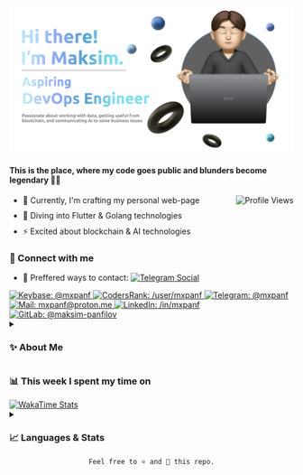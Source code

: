 <a href="https://keybase.io/mxpanf" target="_blank" rel="noopener">
  <img alt="Profile Cover" src="./.github/assets/README.png" />
</a>

<div>
  <h4 align="left">This is the place, where my code goes public and blunders become legendary 🚀🤣</h4>
  <img alt="Profile Views" align="right" src="https://komarev.com/ghpvc/?username=mxpanf&color=003153" />
</div>


<ul>
    <li style="margin-bottom: 10px;">🔭 Currently, I'm crafting my personal web-page</li>
    <li style="margin-bottom: 10px;">🌱 Diving into Flutter & Golang technologies</li>
    <li style="margin-bottom: 10px;">⚡ Excited about blockchain & AI technologies</li>
</ul>

<div name="connect">
    <h3>🔗&nbsp;Connect with me</h3>
    <ul>
        <!-- <li style="margin-bottom: 10px;">✨ Visit my Dev.to blog</li> -->
        <li style="margin-bottom: 10px;">
            💬 Preffered ways to contact:
                <a href="https://t.me/mxpanf" target="_blank" rel="noopener">
                    <img alt="Telegram Social"
                         src="https://img.shields.io/badge/-Telegram-n?style=social&logo=telegram">
                </a> <!-- & 
                <a href="https://t.me/mxpanf" target="_blank" rel="noopener">
                    <img alt="Element Social"
                         src="https://img.shields.io/badge/-Element-n?style=social&logo=element">
                </a> -->
        </li>
    </ul>
    <div name="socials">
        <a href="https://keybase.io/mxpanf" target="_blank" rel="noopener">
            <img alt="Keybase: @mxpanf" style="height:26px;" src="https://img.shields.io/badge/Keybase-33A0FF.svg?logo=keybase&logoColor=white">
        </a>
        <a href="https://profile.codersrank.io/user/mxpanf/" target="_blank" rel="noopener">
            <img alt="CodersRank: /user/mxpanf" style="height:26px;"
                 src="https://img.shields.io/badge/CodersRank-67A4AC.svg?logo=codersrank&logoColor=white">
        </a>
        <a href="https://t.me/mxpanf" target="_blank" rel="noopener">
            <img alt="Telegram: @mxpanf" style="height:26px;" 
                 src="https://img.shields.io/badge/Telegram-26A5E4.svg?logo=telegram&logoColor=white">
        </a>
        <a href="mailto:mxpanf@proton.me" target="_blank" rel="noopener">
            <img alt="Mail: mxpanf@proton.me" style="height:26px;" 
                 src="https://img.shields.io/badge/Proton%20Mail-6D4AFF.svg?logo=protonmail&logoColor=white">
        </a>
        <a href="https://www.linkedin.com/in/mxpanf/" target="_blank" rel="noopener">
            <img alt="LinkedIn: /in/mxpanf" style="height:26px;" 
                 src="https://img.shields.io/badge/LinkedIn-0A66C2.svg?logo=linkedin&logoColor=white">
        </a>
        <!-- <a href="#" target="_blank" rel="noopener">
            <img alt="Element mxpanf" style="height:26px;" 
                 src="https://img.shields.io/badge/Element-0DBD8B.svg?logo=element&logoColor=white">
        </a>
        <a href="#" target="_blank" rel="noopener">
            <img alt="Facebook: mxpanf" style="height:26px;" 
                 src="https://img.shields.io/badge/Facebook-1877F2.svg?logo=facebook&logoColor=white">
        </a>
        <a href="#" target="_blank" rel="noopener">
            <img alt="Dev.to: /mxpanf" style="height:26px;" 
                 src="https://img.shields.io/badge/Dev_Blog-0A0A0A.svg?logo=dev.to&logoColor=white">
        </a>
        <a href="https://vmst.io/@mxpanf" target="_blank" rel="noopener">
            <img alt="Mastodon @mxpanf@vmst.io" style="height:26px;" 
                 src="https://img.shields.io/badge/Mastodon-6364FF.svg?logo=mastodon&logoColor=white">
        </a> -->
        <a href="https://gitlab.com/maksim-panfilov" target="_blank" rel="noopener">
            <img alt="GitLab: @maksim-panfilov" style="height:26px;" 
                 src="https://img.shields.io/badge/GitLab-FC6D26.svg?logo=gitlab&logoColor=white">
        </a>
    </div>
</div>

<details name="about">
    <summary><h3>✨&nbsp;About Me</h3></summary>
    <br/>
    <p>
        🧿 At just 20 years old, I've built a strong foundation as a Python backend developer. My journey into DevOps has been immersive, allowing me to delve deep into tools and methodologies that define the domain. My hands-on experience isn't confined to just one area: from orchestrating containers with Docker and Kubernetes, managing continuous integration and deployment through CI/CD pipelines, to leveraging cloud platforms for scalable solutions, I've covered a broad spectrum. Additionally, my familiarity with various databases equips me to handle data-driven projects with finesse. Beyond the technical, I've taken on leadership roles, spearheading teams and navigating the complexities of project management. This has instilled in me a clear understanding of team dynamics and the multifaceted challenges that leadership positions often entail.
    </p>
    <p>
        🚀 Blockchain, artificial intelligence, and data science aren't just areas of interest for me; they're domains where I actively invest my time and energy. I've dived into the intricacies of blockchain technology, understanding the nuances that drive decentralized systems. In the realm of artificial intelligence, I've worked to unravel the complexities behind machine learning algorithms and neural networks. With data science, it's not just about analyzing data sets for me; it's about comprehending the stories they tell and the patterns they reveal. As the tech landscape constantly evolves, I not only strive to keep pace but also to harness the latest advancements. My depth of understanding in these fields allows me to be a valuable contributor to any team, bringing insights that go beyond the surface.
    </p>
    <p>
        🔍 My pursuits don't stop at traditional development & research. The emergence of NFTs and other blockchain technologies has captured my attention, and I see immense potential in their applications within education. By understanding the inherent properties and capabilities of NFTs, I'm exploring ways to seamlessly integrate them into the educational ecosystem, aiming to reshape and enrich the learning experience for students. Whether it's to authenticate digital certificates, create unique educational assets, or develop new teaching methodologies based on blockchain's transparent and immutable nature, I'm at the forefront of merging cutting-edge technology with educational paradigms. This fusion of academia and technology in my work adds an innovative layer to the projects I undertake.
    </p>
</details>

<div name="wakatime">
    <h3>📊&nbsp;This week I spent my time on</h3>
    <a href="https://wakatime.com/@mxpanf" target="_blank" rel="noopener">
        <img alt="WakaTime Stats"
             src="https://github-readme-stats-taupe-two.vercel.app/api/wakatime?username=mxpanf&hide_title=true&hide_border=true&langs_count=5&theme=transparent">
    </a>
</div>



<!-- <details>
    <summary><h3>🛠️&nbsp;Tech&nbsp;stack&nbsp;and&nbsp;Tools</h3></summary>
    <br/>
    <code>Coming soon...</code>
</details> -->

<details name="stats">
    <summary><h3>📈&nbsp;Languages&nbsp;&&nbsp;Stats</h3></summary>
    <br/>
    <div name="codersrank stats">
        <img src="https://cr-skills-chart-widget.azurewebsites.net/api/api?username=mxpanf">
    </div>
    <div name="gh_stats">
        <picture name="github stats">
            <source
                srcset="https://github-readme-stats.vercel.app/api?username=mxpanf&show_icons=true&theme=dark"
                media="(prefers-color-scheme: dark)"
            />
            <source
                srcset="https://github-readme-stats.vercel.app/api?username=mxpanf&show_icons=true&theme=default"
                media="(prefers-color-scheme: light), (prefers-color-scheme: no-preference)"
            />
            <img alt="github stats" height=200 align="center"
                 src="https://github-readme-stats.vercel.app/api?username=mxpanf&show_icons=true" />
        </picture>
        <picture name="top langs stats">
            <source
                srcset="https://github-readme-stats.vercel.app/api/top-langs/?username=mxpanf&langs_count=8&layout=donut&theme=dark"
                media="(prefers-color-scheme: dark)"
            />
            <source
                srcset="https://github-readme-stats.vercel.app/api/top-langs/?username=mxpanf&langs_count=8&layout=donut&theme=default"
                media="(prefers-color-scheme: light), (prefers-color-scheme: no-preference)"
            />
            <img alt="top langs stats" height=200 align="center"
                 src="https://github-readme-stats.vercel.app/api/top-langs/?username=mxpanf&langs_count=8&layout=donut">
        </picture>
    </div>
</details>

<div align="center">
  <code>Feel free to ⭐ and 🍴 this repo.</code>
</div>
